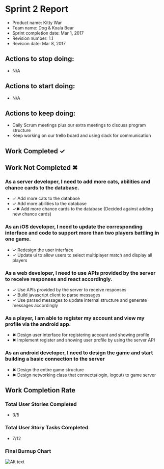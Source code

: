 # Sprint 2 Report

* Product name: Kitty War
* Team name: Dog & Koala Bear
* Sprint completion date: Mar 1, 2017
* Revision number: 1.1
* Revision date: Mar 8, 2017

## Actions to stop doing:

* N/A

## Actions to start doing:

* N/A

## Actions to keep doing:

* Daily Scrum meetings plus our extra meetings to discuss program structure
* Keep working on our trello board and using slack for communication

## Work Completed ✓
## Work Not Completed ✖

### As a server developer, I need to add more cats, abilities and chance cards to the database.

* ✓ Add more cats to the database
* ✓ Add more abilities to the database
* ✓✖ Add more chance cards to the database (Decided against adding new chance cards)

### As an iOS developer, I need to update the corresponding interface and code to support more than two players battling in one game.

* ✓ Redesign the user interface
* ✓ Update ui to allow users to select multiplayer match and display all players

### As a web developer, I need to use APIs provided by the server to receive responses and react accordingly.

* ✓ Use APIs provided by the server to receive responses
* ✓ Build javascript client to parse messages
* ✓ Use parsed messages to update internal structure and generate messages accordingly

### As a player, I am able to register my account and view my profile via the android app.

* ✖ Design user interface for registering account and showing profile
* ✖ Implement register and showing user profile by using the server API

### As an android developer, I need to design the game and start building a basic connection to the server

* ✖ Design the entire game structure
* ✖ Design networking class that connects(login, logout) to game server


## Work Completion Rate

### Total User Stories Completed
* 3/5

### Total User Story Tasks Completed
* 7/12

### Final Burnup Chart
![Alt text](https://docs.google.com/spreadsheets/d/1KHgXE2oNkGNoJmVa0OlrPIQ8jR9LhunZWFkdhe-QUDg/pubchart?oid=1620622129&format=image "Burnup Chart")
